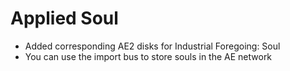 # Applied Soul
- Added corresponding AE2 disks for Industrial Foregoing: Soul
- You can use the import bus to store souls in the AE network